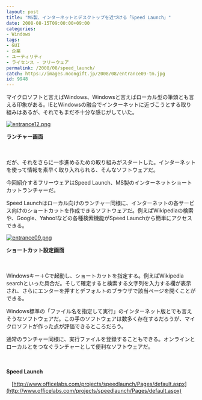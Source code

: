 ```yaml
---
layout: post
title: "MS製、インターネットとデスクトップを近づける「Speed Launch」"
date: 2008-08-15T09:00:00+09:00
categories:
- Windows
tags: 
- GUI
- 企業
- ユーティリティ
- ライセンス - フリーウェア
permalink: /2008/08/speed_launch/
catch: https://images.moongift.jp/2008/08/entrance09-tm.jpg
id: 9948
---
```

マイクロソフトと言えばWindows、Windowsと言えばローカル型の筆頭とも言える印象がある。IEとWindowsの融合でインターネットに近づこうとする取り組みはあるが、それでもまだ不十分な感じがしていた。

  

[![entrance12.png](https://images.moongift.jp/2008/08/entrance12-tm1.jpg)](https://images.moongift.jp/2008/08/entrance121.jpg)  
  
**ランチャー画面**

  

　

  

だが、それをさらに一歩進めるための取り組みがスタートした。インターネットを使って情報を素早く取り入れられる、そんなソフトウェアだ。

  

今回紹介するフリーウェアはSpeed Launch、MS製のインターネットショートカットランチャーだ。

  
  
<!--more-->  

Speed Launchはローカル向けのランチャー同様に、インターネットの各サービス向けのショートカットを作成できるソフトウェアだ。例えばWikipediaの検索や、Google、Yahoo!などの各種検索機能がSpeed Launchから簡単にアクセスできる。

  

[![entrance09.png](https://images.moongift.jp/2008/08/entrance09-tm.jpg)](https://images.moongift.jp/2008/08/entrance09.jpg)  
  
**ショートカット設定画面**

  

　

  

Windowsキー＋Cで起動し、ショートカットを指定する。例えばWikipedia searchといった具合だ。そして確定すると検索する文字列を入力する欄が表示され、さらにエンターを押すとデフォルトのブラウザで該当ページを開くことができる。

  

Windows標準の「ファイル名を指定して実行」のインターネット版とでも言えそうなソフトウェアだ。この手のソフトウェアは数多く存在するだろうが、マイクロソフトが作った点が評価できるところだろう。

  

通常のランチャー同様に、実行ファイルを登録することもできる。オンラインとローカルとをつなぐランチャーとして便利なソフトウェアだ。

  

　

  

**Speed Launch**  
  
　[http://www.officelabs.com/projects/speedlaunch/Pages/default.aspx](http://www.officelabs.com/projects/speedlaunch/Pages/default.aspx)

  
